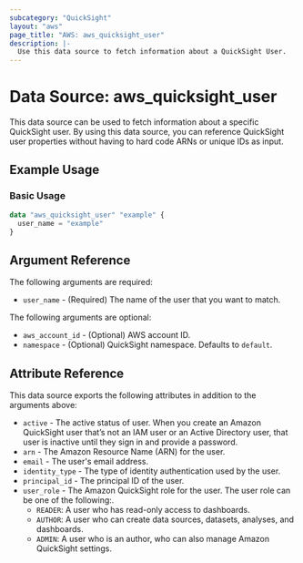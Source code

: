 ```yaml
---
subcategory: "QuickSight"
layout: "aws"
page_title: "AWS: aws_quicksight_user"
description: |-
  Use this data source to fetch information about a QuickSight User.
---
```


# Data Source: aws_quicksight_user

This data source can be used to fetch information about a specific
QuickSight user. By using this data source, you can reference QuickSight user
properties without having to hard code ARNs or unique IDs as input.

## Example Usage

### Basic Usage

```terraform
data "aws_quicksight_user" "example" {
  user_name = "example"
}
```

## Argument Reference

The following arguments are required:

* `user_name` - (Required) The name of the user that you want to match.

The following arguments are optional:

* `aws_account_id` - (Optional) AWS account ID.
* `namespace` - (Optional) QuickSight namespace. Defaults to `default`.

## Attribute Reference

This data source exports the following attributes in addition to the arguments above:

* `active` - The active status of user. When you create an Amazon QuickSight user that’s not an IAM user or an Active Directory user, that user is inactive until they sign in and provide a password.
* `arn` - The Amazon Resource Name (ARN) for the user.
* `email` - The user's email address.
* `identity_type` - The type of identity authentication used by the user.
* `principal_id` - The principal ID of the user.
* `user_role` - The Amazon QuickSight role for the user. The user role can be one of the following:.
    - `READER`: A user who has read-only access to dashboards.
    - `AUTHOR`: A user who can create data sources, datasets, analyses, and dashboards.
    - `ADMIN`: A user who is an author, who can also manage Amazon QuickSight settings.
